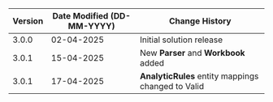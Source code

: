 | **Version** | **Date Modified (DD-MM-YYYY)** | **Change History**                          |
|-------------|--------------------------------|---------------------------------------------|
| 3.0.0       | 02-04-2025                     | Initial solution release					 |
| 3.0.1       | 15-04-2025                     | New **Parser**	and **Workbook** added		 |
| 3.0.1       | 17-04-2025                     | **AnalyticRules** entity mappings changed to Valid|
